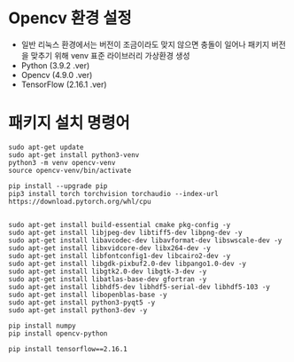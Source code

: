# Opencv 환경 설정

- 일반 리눅스 환경에서는 버전이 조금이라도 맞지 않으면 충돌이 일어나 패키지 버전을 맞추기 위해 venv 표준 라이브러리 가상환경 생성
- Python (3.9.2 .ver)
- Opencv (4.9.0 .ver)
- TensorFlow (2.16.1 .ver)

# 패키지 설치 명령어

```
sudo apt-get update
sudo apt-get install python3-venv
python3 -m venv opencv-venv
source opencv-venv/bin/activate

pip install --upgrade pip
pip3 install torch torchvision torchaudio --index-url https://download.pytorch.org/whl/cpu


sudo apt-get install build-essential cmake pkg-config -y
sudo apt-get install libjpeg-dev libtiff5-dev libpng-dev -y
sudo apt-get install libavcodec-dev libavformat-dev libswscale-dev -y
sudo apt-get install libxvidcore-dev libx264-dev -y
sudo apt-get install libfontconfig1-dev libcairo2-dev -y
sudo apt-get install libgdk-pixbuf2.0-dev libpango1.0-dev -y
sudo apt-get install libgtk2.0-dev libgtk-3-dev -y
sudo apt-get install libatlas-base-dev gfortran -y
sudo apt-get install libhdf5-dev libhdf5-serial-dev libhdf5-103 -y
sudo apt-get install libopenblas-base -y
sudo apt-get install python3-pyqt5 -y
sudo apt-get install python3-dev -y

pip install numpy
pip install opencv-python

pip install tensorflow==2.16.1
```
